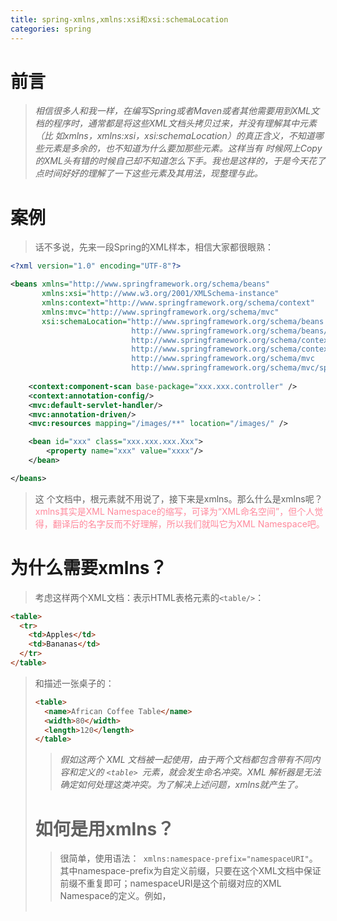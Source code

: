 ```yaml
---
title: spring-xmlns,xmlns:xsi和xsi:schemaLocation
categories: spring
---
```


# 前言
> *相信很多人和我一样，在编写Spring或者Maven或者其他需要用到XML文档的程序时，通常都是将这些XML文档头拷贝过来，并没有理解其中元素（比 如xmlns，xmlns:xsi，xsi:schemaLocation）的真正含义，不知道哪些元素是多余的，也不知道为什么要加那些元素。这样当有 时候网上Copy的XML头有错的时候自己却不知道怎么下手。我也是这样的，于是今天花了点时间好好的理解了一下这些元素及其用法，现整理与此。*

# 案例
> 话不多说，先来一段Spring的XML样本，相信大家都很眼熟：
``` xml
<?xml version="1.0" encoding="UTF-8"?>

<beans xmlns="http://www.springframework.org/schema/beans"
       xmlns:xsi="http://www.w3.org/2001/XMLSchema-instance"
       xmlns:context="http://www.springframework.org/schema/context"
       xmlns:mvc="http://www.springframework.org/schema/mvc"
       xsi:schemaLocation="http://www.springframework.org/schema/beans 
                           http://www.springframework.org/schema/beans/spring-beans.xsd
                           http://www.springframework.org/schema/context 
                           http://www.springframework.org/schema/context/spring-context.xsd
                           http://www.springframework.org/schema/mvc
                           http://www.springframework.org/schema/mvc/spring-mvc.xsd">
                           
    <context:component-scan base-package="xxx.xxx.controller" />
    <context:annotation-config/>
    <mvc:default-servlet-handler/>
    <mvc:annotation-driven/>
    <mvc:resources mapping="/images/**" location="/images/" />

    <bean id="xxx" class="xxx.xxx.xxx.Xxx">
        <property name="xxx" value="xxxx"/>
    </bean>

</beans>
```
> 这 个文档中，根元素<beans/>就不用说了，接下来是xmlns。那么什么是xmlns呢？<font color='#FF899C'>xmlns其实是XML Namespace的缩写，可译为“XML命名空间”，但个人觉得，翻译后的名字反而不好理解，所以我们就叫它为XML Namespace吧。</font>

# 为什么需要xmlns？
> 考虑这样两个XML文档：表示HTML表格元素的`<table/>`：
> 
``` html
<table>
  <tr>
    <td>Apples</td>
    <td>Bananas</td>
  </tr>
</table>
```

> 和描述一张桌子的<table/>：
``` html
<table>
  <name>African Coffee Table</name>
  <width>80</width>
  <length>120</length>
</table>
```

> *假如这两个 XML 文档被一起使用，由于两个文档都包含带有不同内容和定义的 `<table> `元素，就会发生命名冲突。XML 解析器是无法确定如何处理这类冲突。为了解决上述问题，xmlns就产生了。*

# 如何是用xmlns？
> 很简单，使用语法：` xmlns:namespace-prefix="namespaceURI"`。其中namespace-prefix为自定义前缀，只要在这个XML文档中保证前缀不重复即可；namespaceURI是这个前缀对应的XML Namespace的定义。例如，